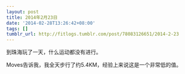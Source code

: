 ```yaml
---
layout: post
title: 2014年2月23日
date: '2014-02-28T13:26:42+08:00'
tags: []
tumblr_url: http://fitlogs.tumblr.com/post/78083126651/2014-2-23
---
```

到珠海玩了一天，什么运动都没有进行。

Moves告诉我，我全天步行了约5.4KM，经验上来说这是一个非常低的值。

